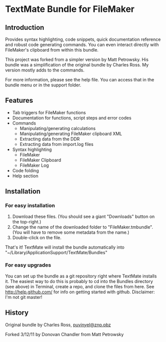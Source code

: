 # TextMate Bundle for FileMaker

## Introduction

Provides syntax highlighting, code snippets, quick documentation reference and robust code generating commands. You can even interact directly with FileMaker's clipboard from within this bundle.

This project was forked from a simpler version by Matt Petrowsky.  His bundle was a simplification of the original bundle by Charles Ross.  My version mostly adds to the commands.

For more information, please see the help file.  You can access that in the bundle menu or in the support folder.

## Features

* Tab triggers for FileMaker functions
* Documentation for functions, script steps and error codes
* Commands
	* Manipulating/generating calculations
	* Manipulating/generating FileMaker clipboard XML
	* Extracting data from the DDR
	* Extracting data from import.log files
* Syntax highlighting
	* FileMaker
	* FileMaker Clipboard
	* FileMaker Log
* Code folding
* Help section

## Installation

### For easy installation

1. Download these files. (You should see a giant "Downloads" button on the top-right.)
1. Change the name of the downloaded folder to "FileMaker.tmbundle". (You will have to remove some metadata from the name.)
1. Double-click on the file.

That's it! TextMate will install the bundle  automatically into "~/Library/ApplicationSupport/TextMate/Bundles"

### For easy upgrades

You can set up the bundle as a git repository right where TextMate installs it. The easiest way to do this is probably to cd into the Bundles directory (see above) in Terminal, create a repo, and clone the files from here.  See http://help.github.com/ for info on getting started with github. Disclaimer: I'm not git master!

## History

Original bundle by Charles Ross, puvinyel@znp.pbz

Forked 3/12/11 by Donovan Chandler from Matt Petrowsky
